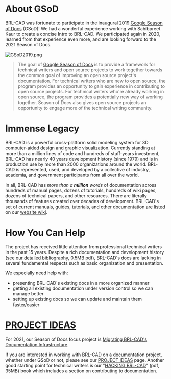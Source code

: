 # About GSoD

BRL-CAD was fortunate to participate in the inaugural 2019 [Google
Season of Docs](https://developers.google.com/season-of-docs/) (GSoD)!
We had a wonderful experience working with Sahibpreet Kaur to create a
concise Intro to BRL-CAD. We participated again in 2020, learned from
that experience even more, and are looking forward to the 2021 Season of
Docs.

![](GSoD2019.png "GSoD2019.png")

> The goal of [Google Season of
> Docs](https://developers.google.com/season-of-docs/) is to provide a
> framework for technical writers and open source projects to work
> together towards the common goal of improving an open source project's
> documentation. For technical writers who are new to open source, the
> program provides an opportunity to gain experience in contributing to
> open source projects. For technical writers who're already working in
> open source, the program provides a potentially new way of working
> together. Season of Docs also gives open source projects an
> opportunity to engage more of the technical writing community.

# Immense Legacy

BRL-CAD is a powerful cross-platform solid modeling system for 3D
computer-aided design and graphic visualization. Currently standing at
more than a million lines of code and hundreds of staff-years
investment, BRL-CAD has nearly 40 years development history (since 1979)
and is in production use by more than 2000 organizations around the
world. BRL-CAD is represented, used, and developed by a collective of
industry, academia, and government participants from all over the world.

In all, BRL-CAD has *more than a **million** words* of documentation
across hundreds of manual pages, dozens of tutorials, hundreds of wiki
pages, dozens of technical papers, and other resources. There are
literally thousands of features created over decades of development.
BRL-CAD's set of current manuals, guides, tutorials, and other
documentation [are listed](Documentation.md) on our [website
wiki](Main_page.md).

# How You Can Help

The project has received little attention from professional technical
writers in the past 15 years. Despite a rich documentation and
development history (see [our detailed
bibliography](http://brlcad.org/BRL-CAD_Bibliography.pdf), 0.5MB pdf),
BRL-CAD's docs are lacking in several fundamental respects such as basic
organization and presentation.

We especially need help with:

-   presenting BRL-CAD's existing docs in a more organized manner
-   getting all existing documentation under version control so we can
    manage better
-   setting up existing docs so we can update and maintain them
    faster/easier

# [PROJECT IDEAS](https://brlcad.org/w/index.php?title=Google_Season_of_Docs/Project_Ideas)

For 2021, our Season of Docs focus project is [Migrating BRL-CAD's
Documentation
Infrastructure](Google_Season_of_Docs/Proposal.md).

If you are interested in working with BRL-CAD on a documentation
project, whether under GSoD or not, please see our [PROJECT
IDEAS](https://brlcad.org/w/index.php?title=Google_Season_of_Docs/Project_Ideas)
page. Another good starting point for technical writers is our "[HACKING
BRL-CAD](http://brlcad.org/HACKING_BRL-CAD.pdf)" (pdf, 35MB) book which
includes a section on contributing to documentation.
